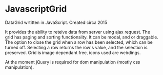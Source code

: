 # JavascriptGrid
DataGrid wrtitten in JavaScript. Created circa 2015

It provides the ability to reteive data from server using ajax request. The grid has paging and sorting functionality. It can be modal, and or draggable. The option to close the grid when a row has been selected, which can be turned off. Selecting a row returns the row's value, and the selection is preserved. Grid is image dependant free, icons used are webdings.

At the moment jQuery is required for dom manipulation (mostly css manipulation).
